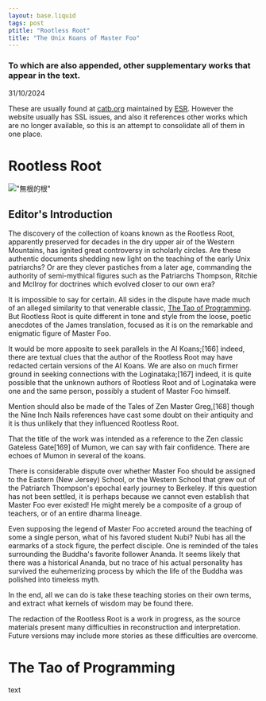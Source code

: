 ```yaml
---
layout: base.liquid
tags: post
ptitle: "Rootless Root"
title: "The Unix Koans of Master Foo"
---
```

### To which are also appended, other supplementary works that appear in the text.

31/10/2024

These are usually found at [catb.org](https://catb.org/~esr/writings/unix-koans/ "catb.org") maintained by [ESR](http://www.catb.org/~esr/ "Eric Steven Raymond"). However the website usually has SSL issues, and also it references other works which are no longer available, so this is an attempt to consolidate all of them in one place.

# Rootless Root
!["無根的根"](../_assets/rootlessroot.png)

## Editor's Introduction
The discovery of the collection of koans known as the Rootless Root, apparently preserved for decades in the dry upper air of the Western Mountains, has ignited great controversy in scholarly circles. Are these authentic documents shedding new light on the teaching of the early Unix patriarchs? Or are they clever pastiches from a later age, commanding the authority of semi-mythical figures such as the Patriarchs Thompson, Ritchie and McIlroy for doctrines which evolved closer to our own era?

It is impossible to say for certain. All sides in the dispute have made much of an alleged similarity to that venerable classic, [The Tao of Programming](#The-Tao-of-Programming). But Rootless Root is quite different in tone and style from the loose, poetic anecdotes of the James translation, focused as it is on the remarkable and enigmatic figure of Master Foo.

It would be more apposite to seek parallels in the AI Koans;[166] indeed, there are textual clues that the author of the Rootless Root may have redacted certain versions of the AI Koans. We are also on much firmer ground in seeking connections with the Loginataka;[167] indeed, it is quite possible that the unknown authors of Rootless Root and of Loginataka were one and the same person, possibly a student of Master Foo himself.

Mention should also be made of the Tales of Zen Master Greg,[168] though the Nine Inch Nails references have cast some doubt on their antiquity and it is thus unlikely that they influenced Rootless Root.

That the title of the work was intended as a reference to the Zen classic Gateless Gate[169] of Mumon, we can say with fair confidence. There are echoes of Mumon in several of the koans.

There is considerable dispute over whether Master Foo should be assigned to the Eastern (New Jersey) School, or the Western School that grew out of the Patriarch Thompson's epochal early journey to Berkeley. If this question has not been settled, it is perhaps because we cannot even establish that Master Foo ever existed! He might merely be a composite of a group of teachers, or of an entire dharma lineage.

Even supposing the legend of Master Foo accreted around the teaching of some a single person, what of his favored student Nubi? Nubi has all the earmarks of a stock figure, the perfect disciple. One is reminded of the tales surrounding the Buddha's favorite follower Ananda. It seems likely that there was a historical Ananda, but no trace of his actual personality has survived the euhemerizing process by which the life of the Buddha was polished into timeless myth.

In the end, all we can do is take these teaching stories on their own terms, and extract what kernels of wisdom may be found there.

The redaction of the Rootless Root is a work in progress, as the source materials present many difficulties in reconstruction and interpretation. Future versions may include more stories as these difficulties are overcome.


# The Tao of Programming
text

